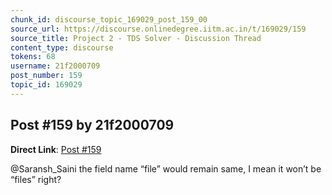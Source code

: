 ```yaml
---
chunk_id: discourse_topic_169029_post_159_00
source_url: https://discourse.onlinedegree.iitm.ac.in/t/169029/159
source_title: Project 2 - TDS Solver - Discussion Thread
content_type: discourse
tokens: 68
username: 21f2000709
post_number: 159
topic_id: 169029
---
```


## Post #159 by 21f2000709

**Direct Link**: [Post #159](https://discourse.onlinedegree.iitm.ac.in/t/169029/159)

@Saransh_Saini the field name “file” would remain same, I mean it won’t be “files” right?
